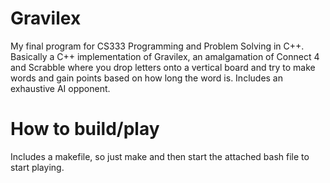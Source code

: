 # Gravilex
My final program for CS333 Programming and Problem Solving in C++. Basically a C++ implementation of Gravilex, an amalgamation of Connect 4 and Scrabble where you drop letters onto a vertical board and try to make words and gain points based on how long the word is. Includes an exhaustive AI opponent.

# How to build/play
  
  Includes a makefile, so just make and then start the attached bash file to start playing. 
